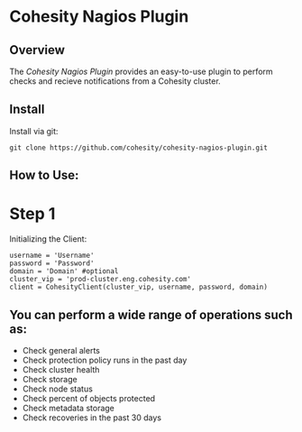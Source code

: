 

Cohesity Nagios Plugin
=================

## Overview

The *Cohesity Nagios Plugin*  provides an easy-to-use plugin to perform checks and recieve notifications from a Cohesity cluster. 


## Install

Install via git:
```
git clone https://github.com/cohesity/cohesity-nagios-plugin.git
```


## How to Use:
# Step 1
Initializing the Client:
```
username = 'Username'
password = 'Password'
domain = 'Domain' #optional
cluster_vip = 'prod-cluster.eng.cohesity.com'
client = CohesityClient(cluster_vip, username, password, domain)
```

## You can perform a wide range of operations such as:
* Check general alerts 
* Check protection policy runs in the past day
* Check cluster health 
* Check storage
* Check node status 
* Check percent of objects protected 
* Check metadata storage 
* Check recoveries in the past 30 days 
